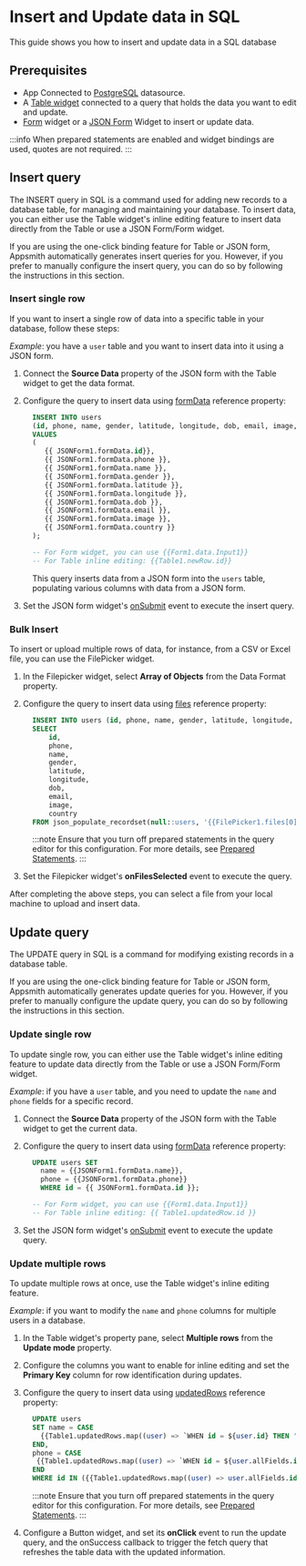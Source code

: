 # Insert and Update data in SQL

This guide shows you how to insert and update data in a SQL database

## Prerequisites

* App Connected to [PostgreSQL](/connect-data/reference/querying-postgres) datasource.
* A [Table widget](/reference/widgets/table) connected to a query that holds the data you want to edit and update.
* [Form](/reference/widgets/form) widget or a [JSON Form](/reference/widgets/json-form) Widget to insert or update data.

:::info
When prepared statements are enabled and widget bindings are used, quotes are not required.
:::

##  Insert query

The INSERT query in SQL is a command used for adding new records to a database table, for managing and maintaining your database. To insert data, you can either use the Table widget's inline editing feature to insert data directly from the Table or use a JSON Form/Form widget.

If you are using the one-click binding feature for Table or JSON form,  Appsmith automatically generates insert queries for you. However, if you prefer to manually configure the insert query, you can do so by following the instructions in this section.

### Insert single row

If you want to insert a single row of data into a specific table in your database, follow these steps:

*Example*: you have a `user` table and you want to insert data into it using a JSON form.

1. Connect the **Source Data** property of the JSON form with the Table widget to get the data format.

2. Configure the query to insert data using [formData](/reference/widgets/json-form#formdata-object) reference property:

<dd>

```sql
INSERT INTO users 
(id, phone, name, gender, latitude, longitude, dob, email, image, country) 
VALUES 
(
   {{ JSONForm1.formData.id}}, 
   {{ JSONForm1.formData.phone }}, 
   {{ JSONForm1.formData.name }}, 
   {{ JSONForm1.formData.gender }}, 
   {{ JSONForm1.formData.latitude }}, 
   {{ JSONForm1.formData.longitude }}, 
   {{ JSONForm1.formData.dob }}, 
   {{ JSONForm1.formData.email }}, 
   {{ JSONForm1.formData.image }}, 
   {{ JSONForm1.formData.country }}
);

-- For Form widget, you can use {{Form1.data.Input1}}
-- For Table inline editing: {{Table1.newRow.id}}
```

This query inserts data from a JSON form into the `users` table, populating various columns with data from a JSON form.

</dd>

3. Set the JSON form widget's [onSubmit](/reference/widgets/json-form#onsubmit) event to execute the insert query.

### Bulk Insert

To insert or upload multiple rows of data, for instance, from a CSV or Excel file, you can use the FilePicker widget.


1. In the Filepicker widget, select **Array of Objects** from the Data Format property. 

2. Configure the query to insert data using [files](/reference/widgets/filepicker#files-array) reference property:

<dd>


```sql
INSERT INTO users (id, phone, name, gender, latitude, longitude, dob, email, image, country)
SELECT
	id,
	phone, 
	name,
    gender, 
	latitude, 
	longitude,
    dob, 
    email, 
    image, 
    country
FROM json_populate_recordset(null::users, '{{FilePicker1.files[0].data}}');
```

:::note
Ensure that you turn off prepared statements in the query editor for this configuration. For more details, see [Prepared Statements](/connect-data/concepts/how-to-use-prepared-statements).
:::


</dd>

3. Set the Filepicker widget's **onFilesSelected** event to execute the query.



After completing the above steps, you can select a file from your local machine to upload and insert data.


## Update query

The UPDATE query in SQL is a command for modifying existing records in a database table. 

If you are using the one-click binding feature for Table or JSON form,  Appsmith automatically generates update queries for you. However, if you prefer to manually configure the update query, you can do so by following the instructions in this section.

### Update single row

To update single row, you can either use the Table widget's inline editing feature to update data directly from the Table or use a JSON Form/Form widget.

*Example*: if you have a `user` table, and you need to update the `name` and `phone` fields for a specific record.

1. Connect the **Source Data** property of the JSON form with the Table widget to get the current data.

2. Configure the query to insert data using [formData](/reference/widgets/json-form#formdata-object) reference property:

<dd>

```sql
UPDATE users SET 
  name = {{JSONForm1.formData.name}},
  phone = {{JSONForm1.formData.phone}}
  WHERE id = {{ JSONForm1.formData.id }};

-- For Form widget, you can use {{Form1.data.Input1}}
-- For Table inline editing: {{ Table1.updatedRow.id }}
```


</dd>

3. Set the JSON form widget's [onSubmit](/reference/widgets/json-form#onsubmit) event to execute the update query.

### Update multiple rows

To update multiple rows at once, use the Table widget's inline editing feature.

*Example*: if you want to modify the `name` and `phone` columns for multiple users in a database.

1. In the Table widget's property pane, select **Multiple rows** from the **Update mode** property. 

2. Configure the columns you want to enable for inline editing and set the **Primary Key** column for row identification during updates.

3. Configure the query to insert data using [updatedRows](/reference/widgets/table#updatedrows-arrayobject) reference property:

<dd>

```sql
UPDATE users
SET name = CASE
  {{Table1.updatedRows.map((user) => `WHEN id = ${user.id} THEN '${user.updatedFields.name}'`).join('\n')}}
END,
phone = CASE
 {{Table1.updatedRows.map((user) => `WHEN id = ${user.allFields.id} THEN '${user.updatedFields.phone}'`).join('\n')}}
END
WHERE id IN ({{Table1.updatedRows.map((user) => user.allFields.id).join(',')}});
```
:::note
Ensure that you turn off prepared statements in the query editor for this configuration. For more details, see [Prepared Statements](/connect-data/concepts/how-to-use-prepared-statements).
:::

</dd>

4. Configure a Button widget, and set its **onClick** event to run the update query, and the onSuccess callback to trigger the fetch query that refreshes the table data with the updated information.



